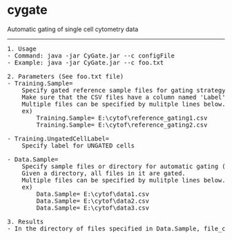# cygate
Automatic gating of single cell cytometry data
<hr>

<pre>
1. Usage
- Command: java -jar CyGate.jar --c configFile
- Example: java -jar CyGate.jar --c foo.txt

2. Parameters (See foo.txt file)
- Training.Sample=
	Specify gated reference sample files for gating strategy learning (comma separated value, CSV format)
	Make sure that the CSV files have a column named 'Label' in the header, where cell labels are written.
	Multiple files can be specified by mulitple lines below.
	ex)
		Training.Sample= E:\cytof\reference_gating1.csv
		Training.Sample= E:\cytof\reference_gating2.csv
	
- Training.UngatedCellLabel=
	Specify label for UNGATED cells

- Data.Sample=
	Specify sample files or directory for automatic gating (CSV format)
	Given a directory, all files in it are gated.
	Multiple files can be specified by mulitple lines below.
	ex)
		Data.Sample= E:\cytof\data1.csv
		Data.Sample= E:\cytof\data2.csv
		Data.Sample= E:\cytof\data3.csv

3. Results
- In the directory of files specified in Data.Sample, file_cygated.csv file is generated.

</pre>

